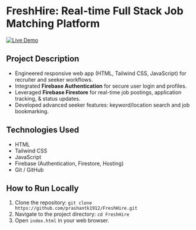 # FreshHire: Real-time Full Stack Job Matching Platform

[![Live Demo](https://img.shields.io/badge/Live%20Demo-View%20App-blue?style=for-the-badge)](https://freshhire-v2.web.app)

## Project Description

* Engineered responsive web app (HTML, Tailwind CSS, JavaScript) for recruiter and seeker workflows.
* Integrated **Firebase Authentication** for secure user login and profiles.
* Leveraged **Firebase Firestore** for real-time job postings, application tracking, & status updates.
* Developed advanced seeker features: keyword/location search and job bookmarking.

## Technologies Used

* HTML
* Tailwind CSS
* JavaScript
* Firebase (Authentication, Firestore, Hosting)
* Git / GitHub

## How to Run Locally

1.  Clone the repository: `git clone https://github.com/prashantk1912/FreshHire.git`
2.  Navigate to the project directory: `cd FreshHire`
3.  Open `index.html` in your web browser.